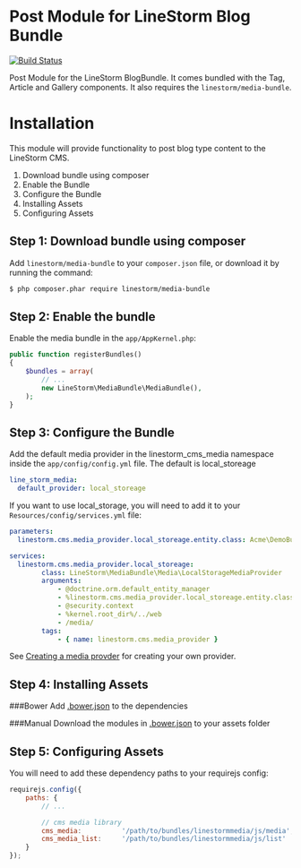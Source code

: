Post Module for LineStorm Blog Bundle
========================================

[![Build Status](https://travis-ci.org/linestorm/media-bundle.svg?branch=master)](https://travis-ci.org/linestorm/media-bundle)

Post Module for the LineStorm BlogBundle. It comes bundled with the Tag, Article and Gallery components. It also requires
the `linestorm/media-bundle`.

Installation
============
This module will provide functionality to post blog type content to the LineStorm CMS.

1. Download bundle using composer
2. Enable the Bundle
3. Configure the Bundle
4. Installing Assets
5. Configuring Assets

Step 1: Download bundle using composer
--------------------------------------

Add `linestorm/media-bundle` to your `composer.json` file, or download it by running the command:

```bash
$ php composer.phar require linestorm/media-bundle
```

Step 2: Enable the bundle
-------------------------

Enable the media bundle in the `app/AppKernel.php`:

```php
public function registerBundles()
{
    $bundles = array(
        // ...
        new LineStorm\MediaBundle\MediaBundle(),
    );
}
```

Step 3: Configure the Bundle
----------------------------

Add the default media provider in the linestorm_cms_media namespace inside the `app/config/config.yml` file. The default
is local_storeage

```yml
line_storm_media:
  default_provider: local_storeage
```

If you want to use local_storage, you will need to add it to your `Resources/config/services.yml` file:

```yml
parameters:
  linestorm.cms.media_provider.local_storeage.entity.class: Acme\DemoBundle\Entity\Media

services:
  linestorm.cms.media_provider.local_storeage:
        class: LineStorm\MediaBundle\Media\LocalStorageMediaProvider
        arguments:
            - @doctrine.orm.default_entity_manager
            - %linestorm.cms.media_provider.local_storeage.entity.class%
            - @security.context
            - %kernel.root_dir%/../web
            - /media/
        tags:
            - { name: linestorm.cms.media_provider }
```

See [Creating a media provder](docs/media_provider.md) for creating your own
provider.


Step 4: Installing Assets
-------------------------

###Bower
Add [.bower.json](.bower.json) to the dependencies

###Manual
Download the modules in [.bower.json](.bower.json) to your assets folder



Step 5: Configuring Assets
-------------------------

You will need to add these dependency paths to your requirejs config:

```js
requirejs.config({
    paths: {
        // ...

        // cms media library
        cms_media:          '/path/to/bundles/linestormmedia/js/media',
        cms_media_list:     '/path/to/bundles/linestormmedia/js/list'
    }
});
```
